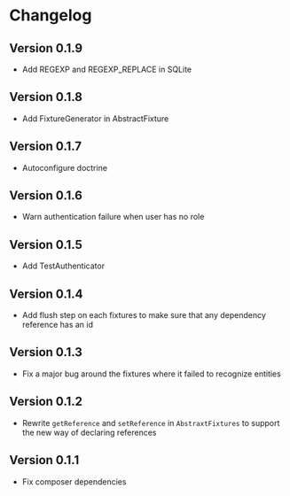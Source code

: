 # Changelog

## Version 0.1.9

- Add REGEXP and REGEXP_REPLACE in SQLite

## Version 0.1.8

- Add FixtureGenerator in AbstractFixture

## Version 0.1.7

- Autoconfigure doctrine

## Version 0.1.6

- Warn authentication failure when user has no role

## Version 0.1.5

- Add TestAuthenticator

## Version 0.1.4

- Add flush step on each fixtures to make sure that any dependency reference has an id

## Version 0.1.3

- Fix a major bug around the fixtures where it failed to recognize entities

## Version 0.1.2

- Rewrite `getReference` and `setReference` in `AbstraxtFixtures` to support the new way of declaring references

## Version 0.1.1

- Fix composer dependencies
